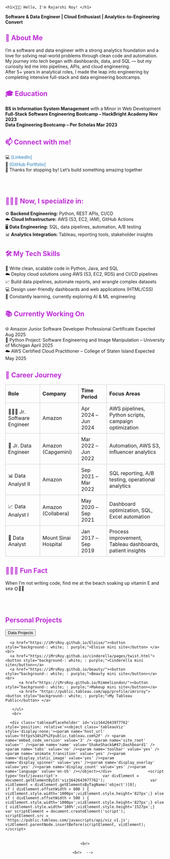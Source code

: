 
<html lang="en">
<head>
  <meta charset="UTF-8" />
  <meta name="viewport" content="width=device-width, initial-scale=1.0" />
  <title>Rajarshi Roy - Software & Data Engineer</title>
  <style>

    body {
      font-family: Arial, sans-serif;
      background-color: #fff;
      margin: 0;
      padding: 2rem;
      color : #fffff;
    }
    h1, h2, h3 {
    
      color: #be2ed6;
    }
    section {
      margin-bottom: 2rem;
    }
    ul {
      list-style-type: none;
      padding-left: 0;
    }
    .job-table {
      width: 100%;
      border-collapse: collapse;
    }
    .job-table th, .job-table td {
      border: 1px solid #ccc;
      padding: 0.5rem;
      text-align: left;
    }
    .highlight {
      color: #e67e22;
    }
    a {
      color: #2980b9;
      text-decoration: none;
    }
     .image-container {
            display: flex; /* Flexbox for side-by-side layout */
        }
        .image {
            width: 50%; /* Adjust width as needed */
            margin: 0 5px; /* Add spacing between images */
        }
  </style>
</head>
<body>
  
    <h1>👩🏻‍💻 Hello, I'm Rajarshi Roy! </h1>
  <ul><li><strong>Software & Data Engineer | Cloud Enthusiast | Analytics-to-Engineering Convert</strong></li></ul> 
  <section>
    <h2>🗽 About Me</h2>
    <ul><li>I’m a software and data engineer with a strong analytics foundation and a love for solving real-world problems through clean code and automation.</li>
<li> My journey into tech began with dashboards, data, and SQL — but my curiosity led me into pipelines, APIs, and cloud engineering.</li>
    <li>After 5+ years in analytical roles, I made the leap into engineering by completing intensive full-stack and data engineering bootcamps. </li></ul>
 <section>
    <h2> 🎓 Education</a> </h2>
   <ul> <li> <strong>BS in Information System Management</strong> with a Minor in Web Development</li>
    <li><strong>Full-Stack Software Engineering Bootcamp – HackBright Academy 				      Nov 2023 
</strong> </li> 
<li> <strong>Data Engineering Bootcamp – Per Scholas Mar 2023 </strong></li> </ul>
  </section>
    <section>
    <h2>📫 Connect with me!</h2>
   <ul> <li>💻 <a href="https://www.linkedin.com/in/sde-ai-roy/">[LinkedIn]</a></li>
    <li>💼 <a href="https://github.com/iMrsRoy">[GitHub Portfolio]</a></li>
    <li>🚀 Thanks for stopping by! Let’s build something amazing together</li></ul>
  </section>
<br>
<h2>👩🏻‍🦱 Now, I specialize in:</h2>
    <ul>
      <li>⚙️ <strong>Backend Engineering:</strong> Python, REST APIs, CI/CD</li>
      <li>☁️ <strong>Cloud Infrastructure:</strong> AWS (S3, EC2, IAM), GitHub Actions</li>
      <li>🖥️ <strong>Data Engineering:</strong> SQL, data pipelines, automation, A/B testing</li>
      <li>📊 <strong>Analytics Integration:</strong> Tableau, reporting tools, stakeholder insights</li>
    </ul>
  </section>

  <section>
    <h2>🛠 My Tech Skills </h2>
    <ul>
      <li>🐍 Write clean, scalable code in Python, Java, and SQL</li>
      <li>☁️ Deploy cloud solutions using AWS (S3, EC2, RDS) and CI/CD pipelines</li>
      <li>📈 Build data pipelines, automate reports, and wrangle complex datasets</li>
      <li>💻 Design user-friendly dashboards and web applications (HTML/CSS)</li>
      <li>🧠 Constantly learning, currently exploring AI & ML engineering</li>
    </ul>
  </section>
   
  <section>
    <h2>📚 Currently Working On</h2>
    <ul>
      <li>🌐 Amazon Junior Software Developer Professional Certificate				Expected Aug 2025</li>
      <li>🧪 Python Project: Software Engineering and Image Manipulation – University of Michigan	     April 2025</li>
      <li>☁️ AWS Certified Cloud Practitioner – College of Staten Island 				Expected May 2025</li>
    </ul>
  </section>


  <section>
    <h2>💼 Career Journey</h2>
    <table class="job-table">
      <thead>
        <tr><th>Role</th><th>Company</th><th>Time Period</th><th>Focus Areas</th></tr>
      </thead>
      <tbody>
        <tr><td>👩🏻‍💻 Jr. Software Engineer</td><td>Amazon</td><td>Apr 2024 – Jun 2024</td><td>AWS pipelines, Python scripts, campaign optimization</td></tr>
        <tr><td>🧪 Jr. Data Engineer</td><td>Amazon (Capgemini)</td><td>Mar 2022 – Jun 2022</td><td>Automation, AWS S3, influencer analytics</td></tr>
        <tr><td>📊 Data Analyst II</td><td>Amazon</td><td>Sep 2021 – Mar 2022</td><td>SQL reporting, A/B testing, operational analytics</td></tr>
        <tr><td>📈 Data Analyst I</td><td>Amazon (Collabera)</td><td>May 2020 – Sep 2021</td><td>Dashboard optimization, SQL, Excel automation</td></tr>
        <tr><td>🏥 Data Analyst</td><td>Mount Sinai Hospital</td><td>Jan 2017 – Sep 2019</td><td>Process improvement, Tableau dashboards, patient insights</td></tr>
      </tbody>
    </table>
  </section>
  <section>
    <h2>🧜🏻‍♀️ Fun Fact</h2>
   <ul> <li>When I’m not writing code, find me at the beach soaking up vitamin E and sea 🌞🌊🐾 </li> </ul>
  </section>
</span>

 <section>
       <br>
        <h1 style=": purple;"> Personal Projects </h1>
          <ul>
<a href="https://drive.google.com/drive/folders/1vQgxAyfPSqJviDHfwT2hos3hs-yB9Jwq?usp=drive_link"><button style="background-: white; : purple;">Data  Projects</button></a>
         
       
      <a href="https://iMrsRoy.github.io/Eloise/"><button style="background-: white; : purple;">Eloise mini site</button> </a>
    <br>
      <a href="https://iMrsRoy.github.io/cinderella/pages/twist.html"><button style="background-: white; : purple;">Cinderella mini site</button></a> 
      <a href="https://iMrsRoy.github.io/beauty/"><button style="background-: white; : purple;">Beauty mini site</button></a>
    <br>
          <a href="https://iMrsRoy.github.io/RimmelLondon/"><button style="background-: white; : purple;">Makeup mini site</button></a>
          <a href= "https://public.tableau.com/app/profile/imrsroy"><button style="background-: white; : purple;">My Tableau Public</button> </a>
    
       </ul>
       <br>
       
      <div class='tableauPlaceholder' id='viz1642643977762' style='position: relative'><object class='tableauViz'  style='display:none;'><param name='host_url' value='https%3A%2F%2Fpublic.tableau.com%2F' /> <param name='embed_code_version' value='3' /> <param name='site_root' value='' /><param name='name' value='ShakeShack&#47;Dashboard1' /><param name='tabs' value='no' /><param name='toolbar' value='yes' /><param name='animate_transition' value='yes' /><param name='display_static_image' value='yes' /><param name='display_spinner' value='yes' /><param name='display_overlay' value='yes' /><param name='display_count' value='yes' /><param name='language' value='en-US' /></object></div>                <script type='text/javascript'>                    var divElement = document.getElementById('viz1642643977762');                    var vizElement = divElement.getElementsByTagName('object')[0];                    if ( divElement.offsetWidth > 800 ) { vizElement.style.width='1000px';vizElement.style.height='827px';} else if ( divElement.offsetWidth > 500 ) { vizElement.style.width='1000px';vizElement.style.height='827px';} else { vizElement.style.width='100%';vizElement.style.height='1527px';}                     var scriptElement = document.createElement('script');                    scriptElement.src = 'https://public.tableau.com/javascripts/api/viz_v1.js';                    vizElement.parentNode.insertBefore(scriptElement, vizElement);                </script>  
          
       
</section>
</body>
</html>   
       

  <center> 
    

    <br>
    
    <br>  -->  
 
  <br>

